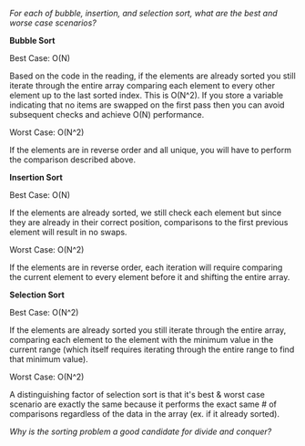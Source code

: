 _For each of bubble, insertion, and selection 
sort, what are the best and worse case scenarios?_

__Bubble Sort__

Best Case: O(N)

Based on the code in the reading, if the elements are already sorted you still iterate through the entire array comparing each element to every other element up to the last sorted index. This is O(N^2). If you store a variable indicating that no items are swapped on the first pass then you can avoid subsequent checks and achieve O(N) performance.


Worst Case: O(N^2)

If the elements are in reverse order and all unique, you will have to perform the comparison described above.

__Insertion Sort__

Best Case: O(N)

If the elements are already sorted, we still check each element but since they are already in their correct position, comparisons to the first previous element will result in no swaps.

Worst Case: O(N^2)

If the elements are in reverse order, each iteration will require comparing the current element to every element before it and shifting the entire array.

__Selection Sort__
          
Best Case: O(N^2)

If the elements are already sorted you still iterate through the entire array, comparing each element to the element with the minimum value in the current range (which itself requires iterating through the entire range to find that minimum value).

Worst Case: O(N^2)

A distinguishing factor of selection sort is that it's best & worst case scenario are exactly the same because it performs the exact same # of comparisons regardless of the data in the array (ex. if it already sorted).

_Why is the sorting problem a good candidate for divide and conquer?_